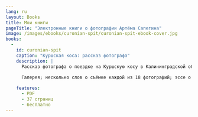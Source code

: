 ```yaml
---
lang: ru
layout: Books
title: Мои книги
pageTitle: "Электронные книги о фотографии Артёма Сапегина"
image: /images/ebooks/curonian-spit/curonian-spit-ebook-cover.jpg
books:
  -
    id: curonian-spit
    caption: "Куршская коса: рассказ фотографа"
    description: |
      Рассказ фотографа о поездке на Куршскую косу в Калининградской области.

      Галерея; несколько слов о съёмке каждой из 18 фотографий; эссе о том, что дала мне эта поездка как фотографу, что изменилось в моём подходе к съёмке и обработке.
      
    features:
      - PDF
      - 37 страниц
      - бесплатно
---
```

